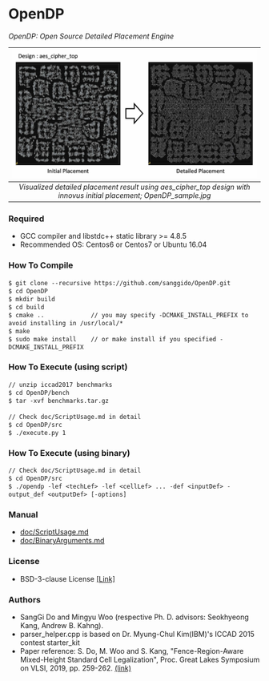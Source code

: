 # OpenDP
*OpenDP: Open Source Detailed Placement Engine*

| <img src="/doc/image/OpenDP_sample.jpg" width=900px> | 
|:--:| 
| *Visualized detailed placement result using aes_cipher_top design with innovus initial placement; OpenDP_sample.jpg* |
### Required
* GCC compiler and libstdc++ static library >= 4.8.5
* Recommended OS: Centos6 or Centos7 or Ubuntu 16.04

### How To Compile
    $ git clone --recursive https://github.com/sanggido/OpenDP.git
    $ cd OpenDP
    $ mkdir build
    $ cd build 
    $ cmake ..             // you may specify -DCMAKE_INSTALL_PREFIX to avoid installing in /usr/local/*
    $ make
    $ sudo make install    // or make install if you specified -DCMAKE_INSTALL_PREFIX

### How To Execute (using script)
    // unzip iccad2017 benchmarks
    $ cd OpenDP/bench
    $ tar -xvf benchmarks.tar.gz

    // Check doc/ScriptUsage.md in detail
    $ cd OpenDP/src
    $ ./execute.py 1

### How To Execute (using binary)
    // Check doc/ScriptUsage.md in detail
    $ cd OpenDP/src
    $ ./opendp -lef <techLef> -lef <cellLef> ... -def <inputDef> -output_def <outputDef> [-options]

### Manual
* [doc/ScriptUsage.md](doc/ScriptUsage.md)
* [doc/BinaryArguments.md](doc/BinaryArguments.md)

### License
* BSD-3-clause License [[Link]](LICENSE)

### Authors
- SangGi Do and Mingyu Woo (respective Ph. D. advisors: Seokhyeong Kang, Andrew B. Kahng).
- parser_helper.cpp is based on Dr. Myung-Chul Kim(IBM)'s ICCAD 2015 contest starter_kit
- Paper reference: S. Do, M. Woo and S. Kang, "Fence-Region-Aware Mixed-Height Standard Cell Legalization", Proc. Great Lakes Symposium on VLSI, 2019, pp. 259-262. [(link)](https://dl.acm.org/citation.cfm?id=3318012)
